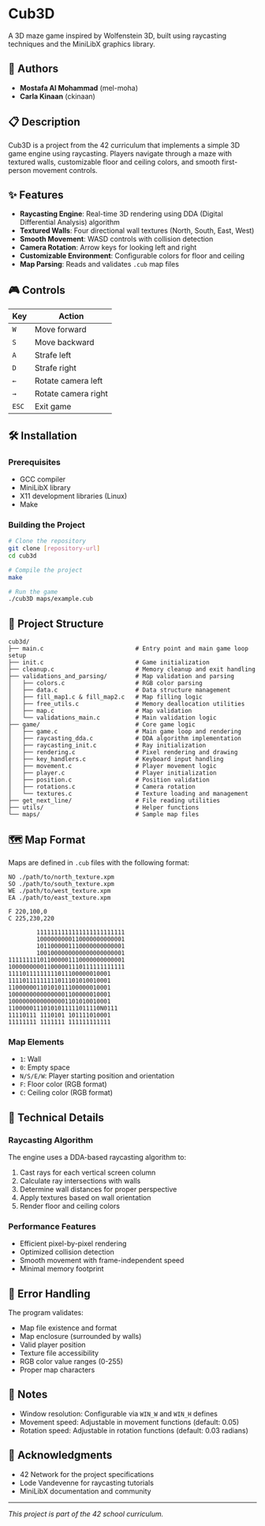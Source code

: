 # Cub3D

A 3D maze game inspired by Wolfenstein 3D, built using raycasting techniques and the MiniLibX graphics library.

## 👥 Authors

- **Mostafa Al Mohammad** (mel-moha)
- **Carla Kinaan** (ckinaan)

## 📋 Description

Cub3D is a project from the 42 curriculum that implements a simple 3D game engine using raycasting. Players navigate through a maze with textured walls, customizable floor and ceiling colors, and smooth first-person movement controls.

## ✨ Features

- **Raycasting Engine**: Real-time 3D rendering using DDA (Digital Differential Analysis) algorithm
- **Textured Walls**: Four directional wall textures (North, South, East, West)
- **Smooth Movement**: WASD controls with collision detection
- **Camera Rotation**: Arrow keys for looking left and right
- **Customizable Environment**: Configurable colors for floor and ceiling
- **Map Parsing**: Reads and validates `.cub` map files

## 🎮 Controls

| Key | Action |
|-----|--------|
| `W` | Move forward |
| `S` | Move backward |
| `A` | Strafe left |
| `D` | Strafe right |
| `←` | Rotate camera left |
| `→` | Rotate camera right |
| `ESC` | Exit game |

## 🛠️ Installation

### Prerequisites

- GCC compiler
- MiniLibX library
- X11 development libraries (Linux)
- Make

### Building the Project

```bash
# Clone the repository
git clone [repository-url]
cd cub3d

# Compile the project
make

# Run the game
./cub3D maps/example.cub
```

## 📁 Project Structure

```
cub3d/
├── main.c                          # Entry point and main game loop setup
├── init.c                          # Game initialization
├── cleanup.c                       # Memory cleanup and exit handling
├── validations_and_parsing/        # Map validation and parsing
│   ├── colors.c                    # RGB color parsing
│   ├── data.c                      # Data structure management
│   ├── fill_map1.c & fill_map2.c   # Map filling logic
│   ├── free_utils.c                # Memory deallocation utilities
│   ├── map.c                       # Map validation
│   └── validations_main.c          # Main validation logic
├── game/                           # Core game logic
│   ├── game.c                      # Main game loop and rendering
│   ├── raycasting_dda.c            # DDA algorithm implementation
│   ├── raycasting_init.c           # Ray initialization
│   ├── rendering.c                 # Pixel rendering and drawing
│   ├── key_handlers.c              # Keyboard input handling
│   ├── movement.c                  # Player movement logic
│   ├── player.c                    # Player initialization
│   ├── position.c                  # Position validation
│   ├── rotations.c                 # Camera rotation
│   └── textures.c                  # Texture loading and management
├── get_next_line/                  # File reading utilities
├── utils/                          # Helper functions
└── maps/                           # Sample map files
```

## 🗺️ Map Format

Maps are defined in `.cub` files with the following format:

```
NO ./path/to/north_texture.xpm
SO ./path/to/south_texture.xpm
WE ./path/to/west_texture.xpm
EA ./path/to/east_texture.xpm

F 220,100,0
C 225,230,220

        1111111111111111111111111
        1000000000110000000000001
        1011000001110000000000001
        1001000000000000000000001
111111111011000001110000000000001
100000000011000001110111111111111
11110111111111011100000010001
11110111111111011101010010001
11000000110101011100000010001
10000000000000001100000010001
10000000000000001101010010001
11000001110101011111011110N0111
11110111 1110101 101111010001
11111111 1111111 111111111111
```

### Map Elements

- `1`: Wall
- `0`: Empty space
- `N/S/E/W`: Player starting position and orientation
- `F`: Floor color (RGB format)
- `C`: Ceiling color (RGB format)

## 🔧 Technical Details

### Raycasting Algorithm

The engine uses a DDA-based raycasting algorithm to:
1. Cast rays for each vertical screen column
2. Calculate ray intersections with walls
3. Determine wall distances for proper perspective
4. Apply textures based on wall orientation
5. Render floor and ceiling colors

### Performance Features

- Efficient pixel-by-pixel rendering
- Optimized collision detection
- Smooth movement with frame-independent speed
- Minimal memory footprint

## 🐛 Error Handling

The program validates:
- Map file existence and format
- Map enclosure (surrounded by walls)
- Valid player position
- Texture file accessibility
- RGB color value ranges (0-255)
- Proper map characters

## 📝 Notes

- Window resolution: Configurable via `WIN_W` and `WIN_H` defines
- Movement speed: Adjustable in movement functions (default: 0.05)
- Rotation speed: Adjustable in rotation functions (default: 0.03 radians)

## 🙏 Acknowledgments

- 42 Network for the project specifications
- Lode Vandevenne for raycasting tutorials
- MiniLibX documentation and community

---

*This project is part of the 42 school curriculum.*